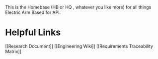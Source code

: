 This is the Homebase (HB or HQ , whatever you like more) for all things Electric Arm Based for API. 

# Helpful Links 
[[Research Document]]
[[Engineering Wiki]]
[[Requirements Traceability Matrix]]
